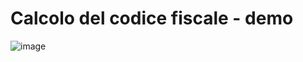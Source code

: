 # Calcolo del codice fiscale - demo

![image](https://github.com/user-attachments/assets/5190f791-2a3b-4d9c-88cc-3abd38f5a523)
